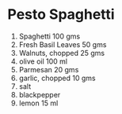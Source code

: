 # Pesto Spaghetti 
 1. Spaghetti 100 gms 
  2. Fresh Basil Leaves 50 gms 
  3. Walnuts, chopped 25 gms 
  4. olive oil 100 ml
  5. Parmesan 20 gms 
  6. garlic, chopped  10 gms 
  7. salt
  8. blackpepper
  9. lemon 15 ml
  

